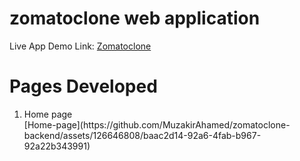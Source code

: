 ﻿# zomatoclone web application
Live App Demo Link: [Zomatoclone](https://zomatoclone-fullstack.netlify.app/)<br>
<h1>Pages Developed</h1>
<ol>
  <li>Home page</li>
  [Home-page](https://github.com/MuzakirAhamed/zomatoclone-backend/assets/126646808/baac2d14-92a6-4fab-b967-92a22b343991)



  </ol>
